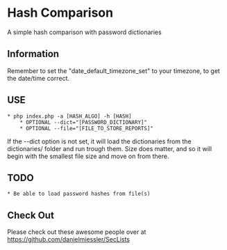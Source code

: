 # Hash Comparison

A simple hash comparison with password dictionaries

Information
--
Remember to set the "date_default_timezone_set" to your timezone, to get the date/time correct.


USE
--
	* php index.php -a [HASH_ALGO] -h [HASH] 
		* OPTIONAL --dict="[PASSWORD_DICTIONARY]"
		* OPTIONAL --file="[FILE_TO_STORE_REPORTS]"

If the --dict option is not set, it will load the dictionaries from the dictionaries/ folder 
and run trough them. Size does matter, and so it will begin with the smallest file size and move on from there. 
		
TODO
--
	* Be able to load password hashes from file(s)
	
Check Out
--
Please check out these awesome people over at https://github.com/danielmiessler/SecLists